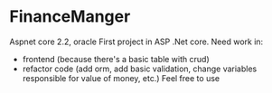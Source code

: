 # FinanceManger
Aspnet core 2.2, oracle
First project in ASP .Net core. Need work in:
- frontend (because there's a basic table with crud)
- refactor code (add orm, add basic validation, change variables responsible for value of money, etc.)
Feel free to use

